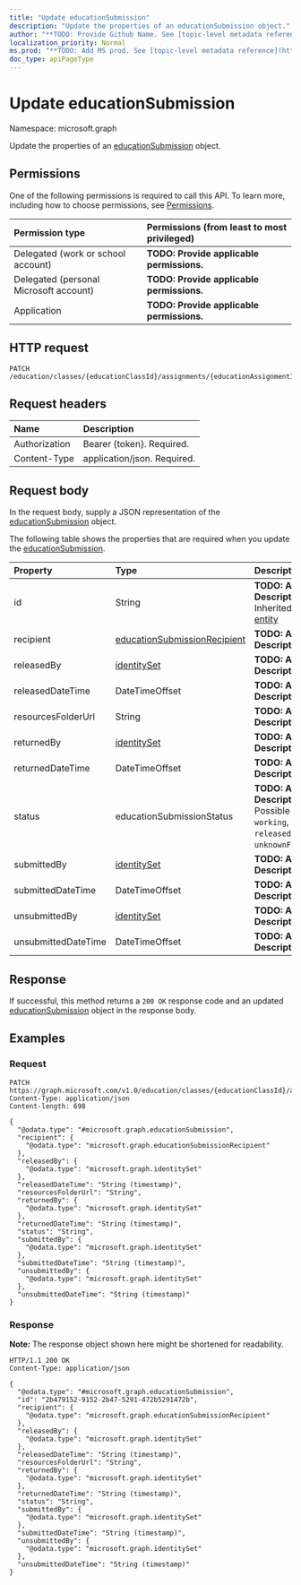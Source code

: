 ```yaml
---
title: "Update educationSubmission"
description: "Update the properties of an educationSubmission object."
author: "**TODO: Provide Github Name. See [topic-level metadata reference](https://msgo.azurewebsites.net/add/document/guidelines/metadata.html#topic-level-metadata)**"
localization_priority: Normal
ms.prod: "**TODO: Add MS prod. See [topic-level metadata reference](https://msgo.azurewebsites.net/add/document/guidelines/metadata.html#topic-level-metadata)**"
doc_type: apiPageType
---
```


# Update educationSubmission
Namespace: microsoft.graph



Update the properties of an [educationSubmission](../resources/educationsubmission.md) object.

## Permissions
One of the following permissions is required to call this API. To learn more, including how to choose permissions, see [Permissions](/graph/permissions-reference).

|Permission type|Permissions (from least to most privileged)|
|:---|:---|
|Delegated (work or school account)|**TODO: Provide applicable permissions.**|
|Delegated (personal Microsoft account)|**TODO: Provide applicable permissions.**|
|Application|**TODO: Provide applicable permissions.**|

## HTTP request

<!-- {
  "blockType": "ignored"
}
-->
``` http
PATCH /education/classes/{educationClassId}/assignments/{educationAssignmentId}/submissions/{educationSubmissionId}
```

## Request headers
|Name|Description|
|:---|:---|
|Authorization|Bearer {token}. Required.|
|Content-Type|application/json. Required.|

## Request body
In the request body, supply a JSON representation of the [educationSubmission](../resources/educationsubmission.md) object.

The following table shows the properties that are required when you update the [educationSubmission](../resources/educationsubmission.md).

|Property|Type|Description|
|:---|:---|:---|
|id|String|**TODO: Add Description** Inherited from [entity](../resources/entity.md)|
|recipient|[educationSubmissionRecipient](../resources/educationsubmissionrecipient.md)|**TODO: Add Description**|
|releasedBy|[identitySet](../resources/identityset.md)|**TODO: Add Description**|
|releasedDateTime|DateTimeOffset|**TODO: Add Description**|
|resourcesFolderUrl|String|**TODO: Add Description**|
|returnedBy|[identitySet](../resources/identityset.md)|**TODO: Add Description**|
|returnedDateTime|DateTimeOffset|**TODO: Add Description**|
|status|educationSubmissionStatus|**TODO: Add Description**. Possible values are: `working`, `submitted`, `released`, `returned`, `unknownFutureValue`.|
|submittedBy|[identitySet](../resources/identityset.md)|**TODO: Add Description**|
|submittedDateTime|DateTimeOffset|**TODO: Add Description**|
|unsubmittedBy|[identitySet](../resources/identityset.md)|**TODO: Add Description**|
|unsubmittedDateTime|DateTimeOffset|**TODO: Add Description**|



## Response

If successful, this method returns a `200 OK` response code and an updated [educationSubmission](../resources/educationsubmission.md) object in the response body.

## Examples

### Request
<!-- {
  "blockType": "request",
  "name": "update_educationsubmission"
}
-->
``` http
PATCH https://graph.microsoft.com/v1.0/education/classes/{educationClassId}/assignments/{educationAssignmentId}/submissions/{educationSubmissionId}
Content-Type: application/json
Content-length: 698

{
  "@odata.type": "#microsoft.graph.educationSubmission",
  "recipient": {
    "@odata.type": "microsoft.graph.educationSubmissionRecipient"
  },
  "releasedBy": {
    "@odata.type": "microsoft.graph.identitySet"
  },
  "releasedDateTime": "String (timestamp)",
  "resourcesFolderUrl": "String",
  "returnedBy": {
    "@odata.type": "microsoft.graph.identitySet"
  },
  "returnedDateTime": "String (timestamp)",
  "status": "String",
  "submittedBy": {
    "@odata.type": "microsoft.graph.identitySet"
  },
  "submittedDateTime": "String (timestamp)",
  "unsubmittedBy": {
    "@odata.type": "microsoft.graph.identitySet"
  },
  "unsubmittedDateTime": "String (timestamp)"
}
```


### Response
**Note:** The response object shown here might be shortened for readability.
<!-- {
  "blockType": "response",
  "truncated": true
}
-->
``` http
HTTP/1.1 200 OK
Content-Type: application/json

{
  "@odata.type": "#microsoft.graph.educationSubmission",
  "id": "2b479152-9152-2b47-5291-472b5291472b",
  "recipient": {
    "@odata.type": "microsoft.graph.educationSubmissionRecipient"
  },
  "releasedBy": {
    "@odata.type": "microsoft.graph.identitySet"
  },
  "releasedDateTime": "String (timestamp)",
  "resourcesFolderUrl": "String",
  "returnedBy": {
    "@odata.type": "microsoft.graph.identitySet"
  },
  "returnedDateTime": "String (timestamp)",
  "status": "String",
  "submittedBy": {
    "@odata.type": "microsoft.graph.identitySet"
  },
  "submittedDateTime": "String (timestamp)",
  "unsubmittedBy": {
    "@odata.type": "microsoft.graph.identitySet"
  },
  "unsubmittedDateTime": "String (timestamp)"
}
```

